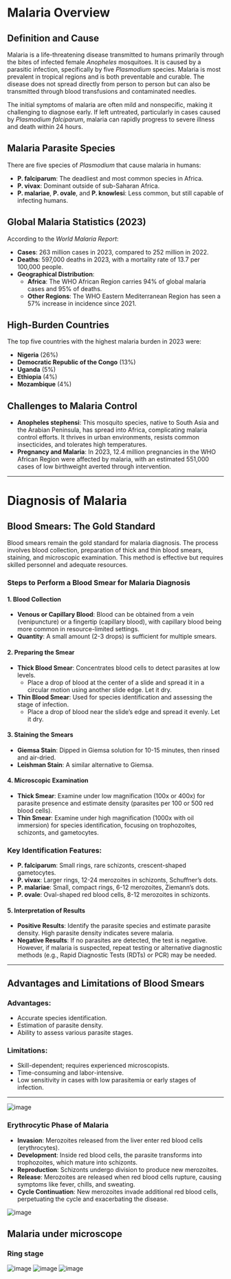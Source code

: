 # Malaria Overview

## Definition and Cause
Malaria is a life-threatening disease transmitted to humans primarily through the bites of infected female *Anopheles* mosquitoes. It is caused by a parasitic infection, specifically by five *Plasmodium* species. Malaria is most prevalent in tropical regions and is both preventable and curable. The disease does not spread directly from person to person but can also be transmitted through blood transfusions and contaminated needles.

The initial symptoms of malaria are often mild and nonspecific, making it challenging to diagnose early. If left untreated, particularly in cases caused by *Plasmodium falciparum*, malaria can rapidly progress to severe illness and death within 24 hours.

## Malaria Parasite Species
There are five species of *Plasmodium* that cause malaria in humans:

- **P. falciparum**: The deadliest and most common species in Africa.
- **P. vivax**: Dominant outside of sub-Saharan Africa.
- **P. malariae**, **P. ovale**, and **P. knowlesi**: Less common, but still capable of infecting humans.

## Global Malaria Statistics (2023)
According to the *World Malaria Report*:

- **Cases**: 263 million cases in 2023, compared to 252 million in 2022.
- **Deaths**: 597,000 deaths in 2023, with a mortality rate of 13.7 per 100,000 people.
- **Geographical Distribution**: 
  - **Africa**: The WHO African Region carries 94% of global malaria cases and 95% of deaths.
  - **Other Regions**: The WHO Eastern Mediterranean Region has seen a 57% increase in incidence since 2021.

## High-Burden Countries
The top five countries with the highest malaria burden in 2023 were:

- **Nigeria** (26%)
- **Democratic Republic of the Congo** (13%)
- **Uganda** (5%)
- **Ethiopia** (4%)
- **Mozambique** (4%)

## Challenges to Malaria Control
- **Anopheles stephensi**: This mosquito species, native to South Asia and the Arabian Peninsula, has spread into Africa, complicating malaria control efforts. It thrives in urban environments, resists common insecticides, and tolerates high temperatures.
- **Pregnancy and Malaria**: In 2023, 12.4 million pregnancies in the WHO African Region were affected by malaria, with an estimated 551,000 cases of low birthweight averted through intervention.

---

# Diagnosis of Malaria

## Blood Smears: The Gold Standard
Blood smears remain the gold standard for malaria diagnosis. The process involves blood collection, preparation of thick and thin blood smears, staining, and microscopic examination. This method is effective but requires skilled personnel and adequate resources.

### Steps to Perform a Blood Smear for Malaria Diagnosis

#### 1. Blood Collection
- **Venous or Capillary Blood**: Blood can be obtained from a vein (venipuncture) or a fingertip (capillary blood), with capillary blood being more common in resource-limited settings.
- **Quantity**: A small amount (2-3 drops) is sufficient for multiple smears.

#### 2. Preparing the Smear
- **Thick Blood Smear**: Concentrates blood cells to detect parasites at low levels.
  - Place a drop of blood at the center of a slide and spread it in a circular motion using another slide edge. Let it dry.
- **Thin Blood Smear**: Used for species identification and assessing the stage of infection.
  - Place a drop of blood near the slide’s edge and spread it evenly. Let it dry.

#### 3. Staining the Smears
- **Giemsa Stain**: Dipped in Giemsa solution for 10-15 minutes, then rinsed and air-dried.
- **Leishman Stain**: A similar alternative to Giemsa.

#### 4. Microscopic Examination
- **Thick Smear**: Examine under low magnification (100x or 400x) for parasite presence and estimate density (parasites per 100 or 500 red blood cells).
- **Thin Smear**: Examine under high magnification (1000x with oil immersion) for species identification, focusing on trophozoites, schizonts, and gametocytes.

### Key Identification Features:
- **P. falciparum**: Small rings, rare schizonts, crescent-shaped gametocytes.
- **P. vivax**: Larger rings, 12-24 merozoites in schizonts, Schuffner’s dots.
- **P. malariae**: Small, compact rings, 6-12 merozoites, Ziemann’s dots.
- **P. ovale**: Oval-shaped red blood cells, 8-12 merozoites in schizonts.

#### 5. Interpretation of Results
- **Positive Results**: Identify the parasite species and estimate parasite density. High parasite density indicates severe malaria.
- **Negative Results**: If no parasites are detected, the test is negative. However, if malaria is suspected, repeat testing or alternative diagnostic methods (e.g., Rapid Diagnostic Tests (RDTs) or PCR) may be needed.

---

## Advantages and Limitations of Blood Smears

### Advantages:
- Accurate species identification.
- Estimation of parasite density.
- Ability to assess various parasite stages.

### Limitations:
- Skill-dependent; requires experienced microscopists.
- Time-consuming and labor-intensive.
- Low sensitivity in cases with low parasitemia or early stages of infection.

- ---

![image](https://github.com/user-attachments/assets/1a87fa53-a28d-4295-9dd3-2a99181aa46c)

### Erythrocytic Phase of Malaria

- **Invasion**: Merozoites released from the liver enter red blood cells (erythrocytes).
- **Development**: Inside red blood cells, the parasite transforms into trophozoites, which mature into schizonts.
- **Reproduction**: Schizonts undergo division to produce new merozoites.
- **Release**: Merozoites are released when red blood cells rupture, causing symptoms like fever, chills, and sweating.
- **Cycle Continuation**: New merozoites invade additional red blood cells, perpetuating the cycle and exacerbating the disease.

![image](https://github.com/user-attachments/assets/f68372c8-c933-4bc6-97e2-7bfcba087a48)

## Malaria under microscope
### Ring stage
![image](https://github.com/user-attachments/assets/53eb51a8-38a6-4d79-9669-5f18bc13c181)
![image](https://github.com/user-attachments/assets/136b24da-359b-42fd-9e07-ba7504a4d02b)
![image](https://github.com/user-attachments/assets/51b60ab5-76e7-4e97-ad73-2a4baf48af44)



